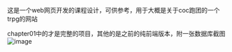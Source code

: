 这是一个web网页开发的课程设计，可供参考，用于大概是关于coc跑团的一个trpg的网站

chapter01中的才是完整的项目，其他的是之前的纯前端版本，附一张数据库截图![image](https://github.com/user-attachments/assets/2914347b-08af-42e1-aff0-6058c8ccab91)
